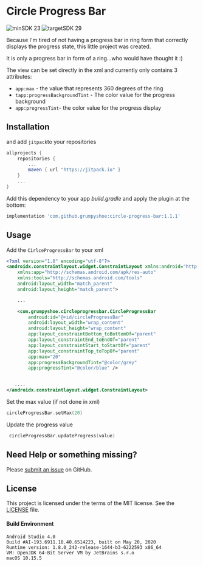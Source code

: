 
# Circle Progress Bar

![minSDK 23](https://img.shields.io/badge/minSDK-API_23-green.svg?style=flat)
  ![targetSDK 29](https://img.shields.io/badge/targetSDK-API_29-blue.svg)

Because I'm tired of not having a progress bar in ring form that correctly displays the progress state, this little project was created.

It is only a progress bar in form of a ring...who would have thought it :)

The view can be set directly in the xml and currently only contains 3 attributes:
 - `app:max` - the value that represents 360 degrees of the ring
- `tapp:progressBackgroundTint` - The color value for the progress background
- `app:progressTint`- the color value for the progress display


## Installation

and add `jitpack`to your repositories
```gradle
allprojects {
    repositories {
        ...
        maven { url "https://jitpack.io" }
    }
    ...
}
```

Add this dependency to your app _build.gradle_ and apply the plugin at the bottom:
```gradle
implementation 'com.github.grumpyshoe:circle-progress-bar:1.1.1'
```


## Usage

Add the `CirlceProgressBar` to your xml
```xml
<?xml version="1.0" encoding="utf-8"?>
<androidx.constraintlayout.widget.ConstraintLayout xmlns:android="http://schemas.android.com/apk/res/android"
    xmlns:app="http://schemas.android.com/apk/res-auto"
    xmlns:tools="http://schemas.android.com/tools"
    android:layout_width="match_parent"
    android:layout_height="match_parent">

    ... 

    <com.grumpyshoe.circleprogressbar.CircleProgressBar
        android:id="@+id/circleProgressBar"
        android:layout_width="wrap_content"
        android:layout_height="wrap_content"
        app:layout_constraintBottom_toBottomOf="parent"
        app:layout_constraintEnd_toEndOf="parent"
        app:layout_constraintStart_toStartOf="parent"
        app:layout_constraintTop_toTopOf="parent"
        app:max="20"
        app:progressBackgroundTint="@color/grey"
        app:progressTint="@color/blue" />


   ....
</androidx.constraintlayout.widget.ConstraintLayout>
```

Set the max value (if not done in xml)
```kotlin
circleProgressBar.setMax(20)
```
Update the progress value
```kotlin
 circleProgressBar.updateProgress(value)
```


## Need Help or something missing?

Please [submit an issue](https://github.com/grumpyshoe/circle-progress-bar/issues) on GitHub.


## License

This project is licensed under the terms of the MIT license. See the [LICENSE](LICENSE) file.


#### Build Environment
```
Android Studio 4.0
Build #AI-193.6911.18.40.6514223, built on May 20, 2020
Runtime version: 1.8.0_242-release-1644-b3-6222593 x86_64
VM: OpenJDK 64-Bit Server VM by JetBrains s.r.o
macOS 10.15.5
```